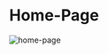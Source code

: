 # Home-Page

![home-page](https://github.com/user-attachments/assets/47d699dc-60f8-405b-94b1-30bf61887a10)
